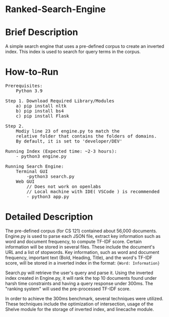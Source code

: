 # Ranked-Search-Engine

# Brief Description
A simple search engine that uses a pre-defined corpus to create an inverted index. This index is used to search for query terms in the corpus.

# How-to-Run
<pre>
Prerequisites:  
	Python 3.9

Step 1. Download Required Library/Modules  
	a) pip install nltk  
	b) pip install bs4  
	c) pip install Flask  

Step 2.  
	Modiy line 23 of engine.py to match the  
	relative folder that contains the folders of domains.  
	By default, it is set to 'developer/DEV'  

Running Index (Expected time: ~2-3 hours):  
	- python3 engine.py

Running Search Engine:  
	Terminal GUI  
		-python3 search.py  
	Web GUI  
		// Does not work on openlabs  
		// Local machine with IDE( VSCode ) is recommended  
		- python3 app.py  
</pre>
# Detailed Description

The pre-defined corpus (for CS 121) contained about 56,000 documents. Engine.py is used to parse each JSON file, extract key information such as word and document frequency, to compute TF-IDF score. Certain information will be stored in several files. These include the document's URL and a list of stopwords. Key information, such as word and document frequency, important text (Bold, Heading, Title), and the word's TF-IDF score, will be stored in a inverted index in the format:
```{Word: Information}```

Search.py will retrieve the user's query and parse it. Using the inverted index created in Engine.py, it will rank the top 10 documents found under harsh time constraints and having a query response under 300ms. The "ranking system" will used the pre-processed TF-IDF score. 

In order to achieve the 300ms benchmark, several techniques were utilized. These techniques include the optimization of intersection, usage of the Shelve module for the storage of inverted index, and linecache module. 
	
